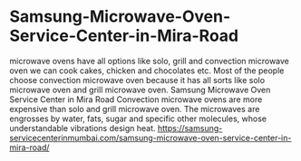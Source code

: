 # Samsung-Microwave-Oven-Service-Center-in-Mira-Road
microwave ovens have all options like solo, grill and convection microwave oven we can cook cakes, chicken and chocolates etc. Most of the people choose convection microwave oven because it has all sorts like solo microwave oven and grill microwave oven. Samsung Microwave Oven Service Center in Mira Road Convection microwave ovens are more expensive than solo and grill microwave oven. The microwaves are engrosses by water, fats, sugar and specific other molecules, whose understandable vibrations design heat. https://samsung-servicecenterinmumbai.com/samsung-microwave-oven-service-center-in-mira-road/
